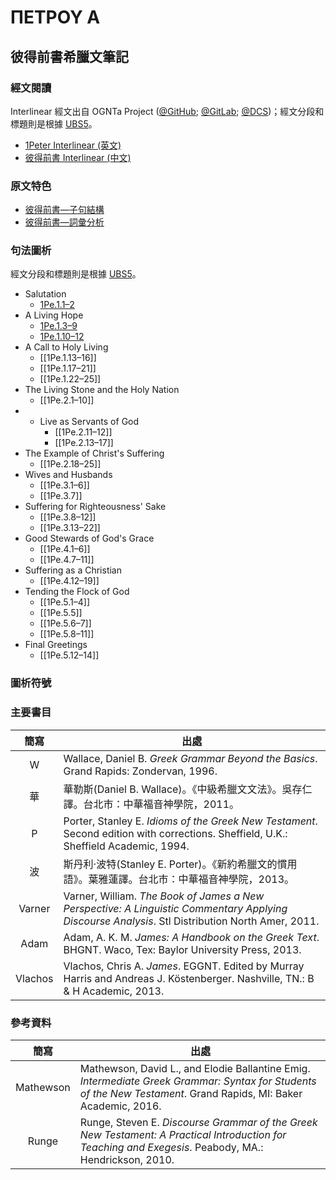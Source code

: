 # ΠΕΤΡΟΥ Α

## 彼得前書希臘文筆記

### 經文閱讀
Interlinear 經文出自 OGNTa Project ([@GitHub](https://github.com/Andley/OGNTa); [@GitLab](https://gitlab.com/Andley/ognta); [@DCS](https://git.door43.org/Andley/OGNTa))；經文分段和標題則是根據 [UBS5](https://www.academic-bible.com/en/online-bibles/greek-new-testament-ubs5/read-the-bible-text/bibel/text/lesen/stelle/70/10001/19999/ch/e6d8cc643fb0f3b87645b1e873841dbf/)。

- [1Peter Interlinear (英文) ](1Peter-Interlinear.md)
- [彼得前書 Interlinear (中文) ](1Peter-Interlinear-TC.md)

### 原文特色
- [彼得前書—子句結構](1Peter-Clause.md)  
- [彼得前書—詞彙分析](1Peter-Vocabulary.md)  

### 句法圖析
經文分段和標題則是根據 [UBS5](https://www.academic-bible.com/en/online-bibles/greek-new-testament-ubs5/read-the-bible-text/bibel/text/lesen/stelle/70/10001/19999/ch/e6d8cc643fb0f3b87645b1e873841dbf/)。


- Salutation
	- [1Pe.1.1–2](1Pe.1.1%E2%80%932.md)
- A Living Hope
	- [1Pe.1.3–9](1Pe.1.3%E2%80%939.md)
	- [1Pe.1.10–12](1Pe.1.10%E2%80%9312.md)
- A Call to Holy Living
	- [[1Pe.1.13–16]]
	- [[1Pe.1.17–21]]
	- [[1Pe.1.22–25]]
- The Living Stone and the Holy Nation
	- [[1Pe.2.1–10]]
- - Live as Servants of God
	- [[1Pe.2.11–12]]
	- [[1Pe.2.13–17]]
- The Example of Christ's Suffering
	- [[1Pe.2.18–25]]
- Wives and Husbands
	- [[1Pe.3.1–6]]
	- [[1Pe.3.7]]
- Suffering for Righteousness' Sake
	- [[1Pe.3.8–12]]
	- [[1Pe.3.13–22]]
- Good Stewards of God's Grace
	- [[1Pe.4.1–6]]
	- [[1Pe.4.7–11]]
- Suffering as a Christian
	- [[1Pe.4.12–19]]
- Tending the Flock of God
	- [[1Pe.5.1–4]]
	- [[1Pe.5.5]]
	- [[1Pe.5.6–7]]
	- [[1Pe.5.8–11]]
- Final Greetings
	- [[1Pe.5.12–14]]




### 圖析符號


### 主要書目
|  簡寫   | 出處                                                                                                                                            |
|:-------:| ----------------------------------------------------------------------------------------------------------------------------------------------- |
|    W    | Wallace, Daniel B. <em>Greek Grammar Beyond the Basics</em>. Grand Rapids: Zondervan, 1996.                                                     |
|   華    | 華勒斯(Daniel B. Wallace)。《中級希臘文文法》。吳存仁譯。台北市：中華福音神學院，2011。                                                         |
|    P    | Porter, Stanley E. <em>Idioms of the Greek New Testament</em>. Second edition with corrections. Sheffield, U.K.: Sheffield Academic, 1994.      |
|   波    | 斯丹利‧波特(Stanley E. Porter)。《新約希臘文的慣用語》。葉雅蓮譯。台北市：中華福音神學院，2013。                                                |
| Varner  | Varner, William. _The Book of James a New Perspective: A Linguistic Commentary Applying Discourse Analysis_. Stl Distribution North Amer, 2011. |
|  Adam   | Adam, A. K. M. _James: A Handbook on the Greek Text_. BHGNT. Waco, Tex: Baylor University Press, 2013.                                          |
| Vlachos | Vlachos, Chris A. _James_. EGGNT. Edited by Murray Harris and Andreas J. Köstenberger. Nashville, TN.: B & H Academic, 2013.                    |


### 參考資料


|   簡寫    | 出處                                                                                                                                                                    |
|:---------:| ----------------------------------------------------------------------------------------------------------------------------------------------------------------------- |
| Mathewson | Mathewson, David L., and Elodie Ballantine Emig. <em>Intermediate Greek Grammar: Syntax for Students of the New Testament</em>. Grand Rapids, MI: Baker Academic, 2016. |
|   Runge   | Runge, Steven E. <em>Discourse Grammar of the Greek New Testament: A Practical Introduction for Teaching and Exegesis</em>. Peabody, MA.: Hendrickson, 2010.            |

